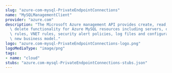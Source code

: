 ```yaml
---
slug: "azure-com-mysql-PrivateEndpointConnections"
name: "MySQLManagementClient"
provider: "azure.com"
description: "The Microsoft Azure management API provides create, read, update, and\
  \ delete functionality for Azure MySQL resources including servers, databases, firewall\
  \ rules, VNET rules, security alert policies, log files and configurations with\
  \ new business model."
logo: "azure.com-mysql-PrivateEndpointConnections-logo.png"
logoMediaType: "image/png"
tags:
- name: "cloud"
stubs: "azure.com-mysql-PrivateEndpointConnections-stubs.json"
---
```

